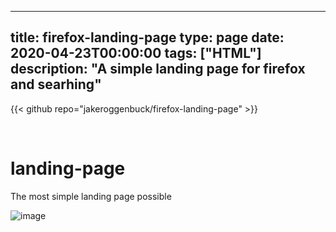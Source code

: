 
---
title: firefox-landing-page
type: page
date: 2020-04-23T00:00:00
tags: ["HTML"]
description: "A simple landing page for firefox and searhing"
---

{{< github repo="jakeroggenbuck/firefox-landing-page" >}}

<br>

# landing-page
The most simple landing page possible

![image](https://github.com/JakeRoggenbuck/firefox-landing-page/assets/35516367/710dcd71-cf21-4191-913e-43beb125b87f)
